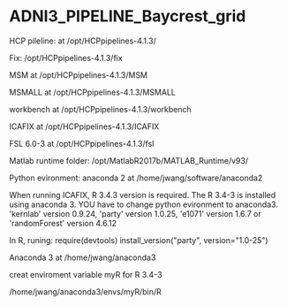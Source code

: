 # ADNI3_PIPELINE_Baycrest_grid
HCP pileline: at 
/opt/HCPpipelines-4.1.3/

Fix: /opt/HCPpipelines-4.1.3/fix

MSM at /opt/HCPpipelines-4.1.3/MSM

MSMALL at /opt/HCPpipelines-4.1.3/MSMALL

workbench at  /opt/HCPpipelines-4.1.3/workbench

ICAFIX at  /opt/HCPpipelines-4.1.3/ICAFIX

FSL 6.0-3 at /opt/HCPpipelines-4.1.3/fsl

Matlab runtime folder:
/opt/MatlabR2017b/MATLAB_Runtime/v93/

Python evironment: anaconda 2 at /home/jwang/software/anaconda2

When running ICAFIX, R 3.4.3 version is required. The R 3.4-3 is installed using anaconda 3. YOU have to change python evironment to anaconda3.
'kernlab' version 0.9.24, 'party' version 1.0.25, 'e1071' version 1.6.7 or  'randomForest' version 4.6.12

In R, runing:
require(devtools)
install_version("party", version="1.0-25")


Anaconda 3 at /home/jwang/anaconda3

creat enviroment variable myR  for R 3.4-3

/home/jwang/anaconda3/envs/myR/bin/R

